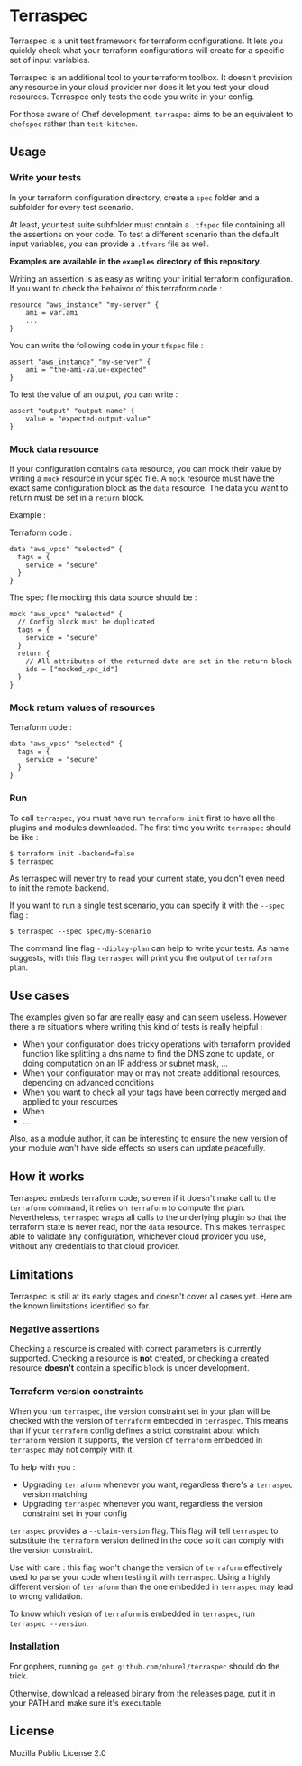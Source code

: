 # Terraspec

Terraspec is a unit test framework for terraform configurations. It lets you quickly check what your terraform configurations will create for a specific set of input variables.

Terraspec is an additional tool to your terraform toolbox. It doesn't provision any resource in your cloud provider nor does it let you test your cloud resources. Terraspec only tests the code you write in your config.

For those aware of Chef development, `terraspec` aims to be an equivalent to `chefspec` rather than `test-kitchen`.

## Usage

### Write your tests

In your terraform configuration directory, create a `spec` folder and a subfolder for every test scenario.

At least, your test suite subfolder must contain a `.tfspec` file containing all the assertions on your code. 
To test a different scenario than the  default input variables, you can provide a `.tfvars` file as well.

**Examples are available in the `examples` directory of this repository.**

Writing an assertion is as easy as writing your initial terraform configuration. If you want to check the behaivor of this terraform code :

```
resource "aws_instance" "my-server" {
    ami = var.ami
    ...
}
```

You can write the following code in your `tfspec` file : 
```
assert "aws_instance" "my-server" {
    ami = "the-ami-value-expected"
}
```

To test the value of an output, you can write :
```
assert "output" "output-name" {
    value = "expected-output-value"
}
```

### Mock data resource

If your configuration contains `data` resource, you can mock their value by writing a `mock` resource in your spec file. A `mock` resource must have the exact same configuration block as the `data` resource. The data you want to return must be set in a `return` block.

Example :

Terraform code :
```
data "aws_vpcs" "selected" {
  tags = {
    service = "secure"
  }
}
```

The spec file mocking this data source should be :
```
mock "aws_vpcs" "selected" {
  // Config block must be duplicated
  tags = {
    service = "secure"
  }
  return {
    // All attributes of the returned data are set in the return block
    ids = ["mocked_vpc_id"]
  }
}
```

### Mock return values of resources

Terraform code :
```
data "aws_vpcs" "selected" {
  tags = {
    service = "secure"
  }
}
```


### Run 

To call `terraspec`, you must have run `terraform init` first to have all the plugins and modules downloaded. 
The first time you write `terraspec` should be like : 
```
$ terraform init -backend=false
$ terraspec 
```
As terraspec will never try to read your current state, you don't even need to init the remote backend.

If you want to run a single test scenario, you can specify it with the `--spec` flag : 
```
$ terraspec --spec spec/my-scenario
```

The command line flag `--diplay-plan` can help to write your tests. As name suggests, with this flag `terraspec` will print you the output of `terraform plan`. 


## Use cases

The examples given so far are really easy and can seem useless. However there a re situations where writing this kind of tests is really helpful :

- When your configuration does tricky operations with terraform provided function like splitting a dns name to find the DNS zone to update, or doing computation on an IP address or subnet mask, ...
- When your configuration may or may not create additional resources, depending on advanced conditions
- When you want to check all your tags have been correctly merged and applied to your resources
- When 
- ...

Also, as a module author, it can be interesting to ensure the new version of your module won't have side effects so users can update peacefully.

## How it works

Terraspec embeds terraform code, so even if it doesn't make call to the `terraform` command, it relies on `terraform` to compute the plan. Nevertheless, `terraspec` wraps all calls to the underlying plugin so that the terraform state is never read, nor the `data` resource.
This makes `terraspec` able to validate any configuration, whichever cloud provider you use, without any credentials to that cloud provider.

## Limitations

Terraspec is still at its early stages and doesn't cover all cases yet. Here are the known limitations identified so far.


### Negative assertions

Checking a resource is created with correct parameters is currently supported. Checking a resource is **not** created, or checking a created resource **doesn't** contain a specific `block` is under development.

### Terraform version constraints

When you run `terraspec`, the version constraint set in your plan will be checked with the version of `terraform` embedded in `terraspec`. This means that if your `terraform` config defines a strict constraint about which `terraform` version it supports, the version of `terraform` embedded in `terraspec` may not comply with it.

To help with you :
- Upgrading `terraform` whenever you want, regardless there's a `terraspec` version matching
- Upgrading `terraspec` whenever you want, regardless the version constraint set in your config

`terraspec` provides a `--claim-version` flag. This flag will tell `terraspec` to substitute the `terraform` version defined in the code so it can comply with the version constraint.

Use with care : this flag won't change the version of `terraform` effectively used to parse your code when testing it with `terraspec`. Using a highly different version of `terraform` than the one embedded in `terraspec` may lead to wrong validation.

To know which vesion of `terraform` is embedded in `terraspec`, run `terraspec --version`.

### Installation

For gophers, running `go get github.com/nhurel/terraspec` should do the trick.

Otherwise, download a released binary from the releases page, put it in your PATH and make sure it's executable

## License

Mozilla Public License 2.0





